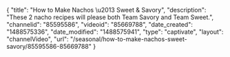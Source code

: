 {
    "title": "How to Make Nachos \u2013 Sweet & Savory",
    "description": "These 2 nacho recipes will please both Team Savory and Team Sweet.",
    "channelid": "85595586",
    "videoid": "85669788",
    "date_created": "1488575336",
    "date_modified": "1488575941",
    "type": "captivate",
    "layout": "channelVideo",
    "url": "\/seasonal\/how-to-make-nachos-sweet-savory\/85595586-85669788"
}